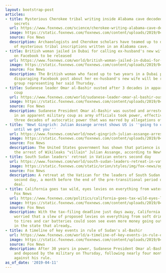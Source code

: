 ```yaml
---
layout: bootstrap-post
articles:
- title: Mysterious Cherokee tribal writing inside Alabama cave decoded, reveals its
    secrets
  url: https://www.foxnews.com/science/cherokee-writing-alabama-cave-decoded
  image: https://static.foxnews.com/foxnews.com/content/uploads/2019/04/CherokeeCave2.jpg
  source: Fox News
  description: Archaeologists and Cherokee scholars have teamed up to decode a set
    of mysterious tribal inscriptions written in an Alabama cave.
- title: British woman jailed in Dubai for calling ex-husband's new wife a 'horse'
    on Facebook to be released
  url: https://www.foxnews.com/world/british-woman-jailed-in-dubai-for-calling-ex-husbands-new-wife-a-horse-on-facebook-to-be-released
  image: https://static.foxnews.com/foxnews.com/content/uploads/2019/04/Laleh-Shahravesh-Detained-in-Dubai.jpg
  source: Fox News
  description: The British woman who faced up to two years in a Dubai prison for a
    disparaging Facebook post about her ex-husband's new wife will be released, the
    group representing her said Thursday.
- title: Sudanese leader Omar al-Bashir ousted after 3 decades in apparent military
    coup
  url: https://www.foxnews.com/world/sudanese-leader-omar-al-bashir-ousted-after-3-decades-in-apparent-military-coup
  image: https://static.foxnews.com/foxnews.com/content/uploads/2019/04/AP19101298672441.jpg
  source: Fox News
  description: Sudanese President Omar al-Bashir was ousted and arrested Thursday
    in an apparent military coup as army officials took power, effectively ending
    three decades of autocratic power that was marred by allegations of genocide.
- title: 'Newt Gingrich: Julian Assange arrest shows US is ''going to come after you
    until we get you'''
  url: https://www.foxnews.com/world/newt-gingrich-julian-assange-arrest
  image: https://static.foxnews.com/foxnews.com/content/uploads/2019/04/assnge.jpg
  source: Fox News
  description: The United States government has shown that patience is a virtue with
    the arrest of Wikileaks "villain" Julian Assange, according to Newt Gingrich.
- title: South Sudan leaders' retreat in Vatican enters second day
  url: https://www.foxnews.com/world/south-sudan-leaders-retreat-in-vatican-enters-second-day
  image: https://static.foxnews.com/static/orion/styles/img/fox-news/og/og-fox-news.png
  source: Fox News
  description: A retreat at the Vatican for the leaders of South Sudan enters its
    second day, a month before the end of the pre-transitional period of a shaky peace
    deal.
- title: California goes tax wild, eyes levies on everything from water to tires -
    Fox News
  url: https://www.foxnews.com/politics/california-goes-tax-wild-eyes-levies-on-everything-from-water-to-tires
  image: https://static.foxnews.com/foxnews.com/content/uploads/2019/04/California-Taxing-2.jpg
  source: Fox News
  description: With the tax-filing deadline just days away, California residents are
    worried that a slew of proposed levies on everything from soft drinks to water
    to tires and car batteries could soon see even more money going out of their pockets
    in the state that already…
- title: A timeline of key events in rule of Sudan's al-Bashir
  url: https://www.foxnews.com/world/a-timeline-of-key-events-in-rule-of-sudans-al-bashir
  image: https://static.foxnews.com/foxnews.com/content/uploads/2019/04/ContentBroker_contentid-d9debd2e6016489a8ea8b0fba0a40b4e.png
  source: Fox News
  description: After 30 years in power, Sudanese President Omar al-Bashir was arrested
    and deposed by the military on Thursday, following nearly four months of protests
    against his rule.
as_of_date: '2019-04-11'
---
```


